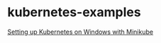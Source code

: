 # kubernetes-examples

[Setting up Kubernetes on Windows with Minikube](https://rharshad.com/kubernetes-minikube-windows-setup/)